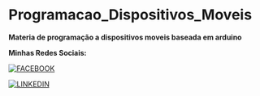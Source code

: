 # Programacao_Dispositivos_Moveis
 **Materia de programação a dispositivos moveis baseada em arduino**

 **Minhas Redes Sociais:**

[![FACEBOOK](https://img.shields.io/badge/Facebook-1877F2?style=for-the-badge&logo=facebook&logoColor=white)](https://www.facebook.com/Diego.Jonatan.djm)

 
[![LINKEDIN](https://img.shields.io/badge/LinkedIn-0077B5?style=for-the-badge&logo=linkedin&logoColor=white)](https://www.linkedin.com/in/diego-jonatan-miranda-7b061bbb/)
